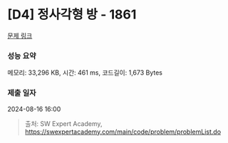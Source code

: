 # [D4] 정사각형 방 - 1861 

[문제 링크](https://swexpertacademy.com/main/code/problem/problemDetail.do?contestProbId=AV5LtJYKDzsDFAXc) 

### 성능 요약

메모리: 33,296 KB, 시간: 461 ms, 코드길이: 1,673 Bytes

### 제출 일자

2024-08-16 16:00



> 출처: SW Expert Academy, https://swexpertacademy.com/main/code/problem/problemList.do